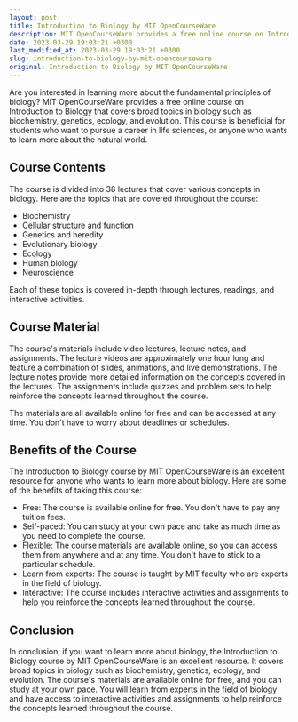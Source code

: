 ```yaml
---
layout: post
title: Introduction to Biology by MIT OpenCourseWare
description: MIT OpenCourseWare provides a free online course on Introduction to Biology that covers broad topics in biology such as biochemistry, genetics, ecology, and evolution.
date: 2023-03-29 19:03:21 +0300
last_modified_at: 2023-03-29 19:03:21 +0300
slug: introduction-to-biology-by-mit-opencourseware
original: Introduction to Biology by MIT OpenCourseWare
---
```


Are you interested in learning more about the fundamental principles of biology? MIT OpenCourseWare provides a free online course on Introduction to Biology that covers broad topics in biology such as biochemistry, genetics, ecology, and evolution. This course is beneficial for students who want to pursue a career in life sciences, or anyone who wants to learn more about the natural world.

## Course Contents

The course is divided into 38 lectures that cover various concepts in biology. Here are the topics that are covered throughout the course:

- Biochemistry
- Cellular structure and function
- Genetics and heredity
- Evolutionary biology
- Ecology
- Human biology
- Neuroscience

Each of these topics is covered in-depth through lectures, readings, and interactive activities.

## Course Material

The course's materials include video lectures, lecture notes, and assignments. The lecture videos are approximately one hour long and feature a combination of slides, animations, and live demonstrations. The lecture notes provide more detailed information on the concepts covered in the lectures. The assignments include quizzes and problem sets to help reinforce the concepts learned throughout the course.

The materials are all available online for free and can be accessed at any time. You don't have to worry about deadlines or schedules.

## Benefits of the Course

The Introduction to Biology course by MIT OpenCourseWare is an excellent resource for anyone who wants to learn more about biology. Here are some of the benefits of taking this course:

- Free: The course is available online for free. You don't have to pay any tuition fees.
- Self-paced: You can study at your own pace and take as much time as you need to complete the course.
- Flexible: The course materials are available online, so you can access them from anywhere and at any time. You don't have to stick to a particular schedule.
- Learn from experts: The course is taught by MIT faculty who are experts in the field of biology.
- Interactive: The course includes interactive activities and assignments to help you reinforce the concepts learned throughout the course.

## Conclusion

In conclusion, if you want to learn more about biology, the Introduction to Biology course by MIT OpenCourseWare is an excellent resource. It covers broad topics in biology such as biochemistry, genetics, ecology, and evolution. The course's materials are available online for free, and you can study at your own pace. You will learn from experts in the field of biology and have access to interactive activities and assignments to help reinforce the concepts learned throughout the course.